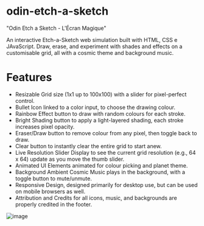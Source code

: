 # odin-etch-a-sketch
"Odin Etch a Sketch - L'Écran Magique"

An interactive Etch-a-Sketch web simulation built with HTML, CSS e JAvaScript. Draw, erase, and experiment with shades and effects on a customisable grid, all with a cosmic theme and background music.

# Features
- Resizable Grid size (1x1 up to 100x100) with a slider for pixel-perfect control.
- Bullet Icon linked to a color input, to choose the drawing colour.
- Rainbow Effect button to draw with random colours for each stroke.
- Bright Shading button to apply a light-layered shading, each stroke increases pixel opacity.
- Eraser/Draw button to remove colour from any pixel, then toggle back to draw.
- Clear button to instantly clear the entire grid to start anew.
- Live Resolution Slider Display to see the current grid resolution (e.g., 64 x 64) update as you move the thumb slider.
- Animated UI Elements animated for colour picking and planet theme.
- Background Ambient Cosmic Music plays in the background, with a toggle button to mute/unmute.
- Responsive Design, designed primarily for desktop use, but can be used on mobile browsers as well.
- Attribution and Credits for all icons, music, and backgrounds are properly credited in the footer.

![image](https://github.com/user-attachments/assets/b5dc52dc-49ea-44b1-917b-2e54ca1d3895)
